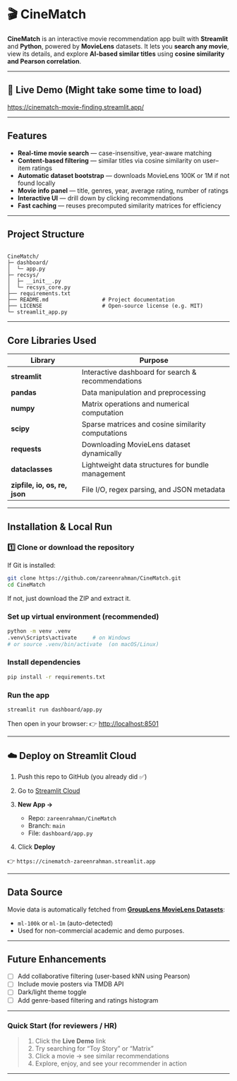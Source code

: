 # 🎬 CineMatch

**CineMatch** is an interactive movie recommendation app built with **Streamlit** and **Python**, powered by **MovieLens** datasets. It lets you **search any movie**, view its details, and explore **AI-based similar titles** using **cosine similarity and Pearson correlation**.

---

## 🚀 Live Demo (Might take some time to load)
https://cinematch-movie-finding.streamlit.app/

---

## Features

- **Real-time movie search** — case-insensitive, year-aware matching
- **Content-based filtering** — similar titles via cosine similarity on user–item ratings
- **Automatic dataset bootstrap** — downloads MovieLens 100K or 1M if not found locally
- **Movie info panel** — title, genres, year, average rating, number of ratings
- **Interactive UI** — drill down by clicking recommendations
- **Fast caching** — reuses precomputed similarity matrices for efficiency  

---

## Project Structure

```

CineMatch/
├─ dashboard/
│  └─ app.py
├─ recsys/
│  ├─ __init__.py
│  └─ recsys_core.py
├── requirements.txt
├── README.md                 # Project documentation
├── LICENSE                   # Open-source license (e.g. MIT)
└─ streamlit_app.py

````

---

## Core Libraries Used

| Library | Purpose |
|----------|----------|
| **streamlit** | Interactive dashboard for search & recommendations |
| **pandas** | Data manipulation and preprocessing |
| **numpy** | Matrix operations and numerical computation |
| **scipy** | Sparse matrices and cosine similarity computations |
| **requests** | Downloading MovieLens dataset dynamically |
| **dataclasses** | Lightweight data structures for bundle management |
| **zipfile, io, os, re, json** | File I/O, regex parsing, and JSON metadata |

---

## Installation & Local Run

### 1️⃣ Clone or download the repository
If Git is installed:
```bash
git clone https://github.com/zareenrahman/CineMatch.git
cd CineMatch
````

If not, just download the ZIP and extract it.

### Set up virtual environment (recommended)

```bash
python -m venv .venv
.venv\Scripts\activate     # on Windows
# or source .venv/bin/activate  (on macOS/Linux)
```

### Install dependencies

```bash
pip install -r requirements.txt
```

### Run the app

```bash
streamlit run dashboard/app.py
```

Then open in your browser:
👉 [http://localhost:8501](http://localhost:8501)

---

## ☁️ Deploy on Streamlit Cloud

1. Push this repo to GitHub (you already did ✅)
2. Go to [Streamlit Cloud](https://share.streamlit.io)
3. **New App →**

   * Repo: `zareenrahman/CineMatch`
   * Branch: `main`
   * File: `dashboard/app.py`
4. Click **Deploy**

👉 `https://cinematch-zareenrahman.streamlit.app`

---

## Data Source

Movie data is automatically fetched from [**GroupLens MovieLens Datasets**](https://grouplens.org/datasets/movielens/):

* `ml-100k` or `ml-1m` (auto-detected)
* Used for non-commercial academic and demo purposes.
  
---

## Future Enhancements

* [ ] Add collaborative filtering (user-based kNN using Pearson)
* [ ] Include movie posters via TMDB API
* [ ] Dark/light theme toggle
* [ ] Add genre-based filtering and ratings histogram

---

### Quick Start (for reviewers / HR)

> 1. Click the **Live Demo** link
> 2. Try searching for “Toy Story” or “Matrix”
> 3. Click a movie → see similar recommendations
> 4. Explore, enjoy, and see your recommender in action

---
